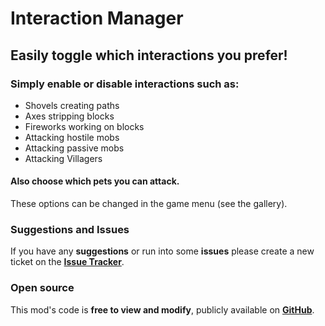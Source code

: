 # Interaction Manager
## Easily toggle which interactions you prefer!
### Simply enable or disable interactions such as:
- Shovels creating paths
- Axes stripping blocks
- Fireworks working on blocks
- Attacking hostile mobs
- Attacking passive mobs
- Attacking Villagers

#### Also choose which pets you can attack.

These options can be changed in the game menu (see the gallery).

### Suggestions and Issues
If you have any **suggestions** or run into some **issues** please create a new ticket on the **[Issue Tracker](https://github.com/bejker123/InteractionManager/issues)**.

### Open source
This mod's code is **free to view and modify**, publicly available on **[GitHub](https://github.com/bejker123/InteractionManager)**.